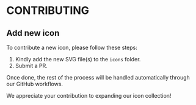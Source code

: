 # CONTRIBUTING

## Add new icon

To contribute a new icon, please follow these steps:

1. Kindly add the new SVG file(s) to the `icons` folder.
2. Submit a PR.

Once done, the rest of the process will be handled automatically through our GitHub workflows.

We appreciate your contribution to expanding our icon collection!
